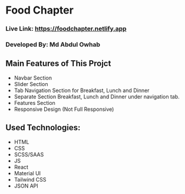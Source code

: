 # Food Chapter

### Live Link: https://foodchapter.netlify.app

### Developed By: Md Abdul Owhab

## Main Features of This Projct

- Navbar Section
- Slider Section
- Tab Navigation Section for Breakfast, Lunch and Dinner
- Separate Section Breakfast, Lunch and Dinner under navigation tab.
- Features Section
- Responsive Design (Not Full Responsive)

## Used Technologies:

- HTML
- CSS
- SCSS/SAAS
- JS
- React
- Material UI
- Tailwind CSS
- JSON API
